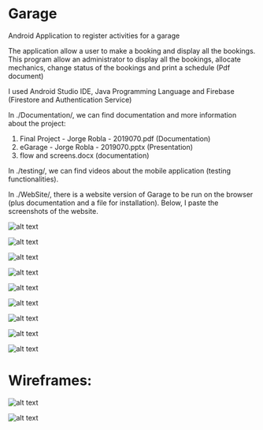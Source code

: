 # Garage
Android Application to register activities for a garage 

The application allow a user to make a booking and display all the bookings. This program allow an administrator to display all the bookings, 
allocate mechanics, change status of the bookings and print a schedule (Pdf document)

I used Android Studio IDE, Java Programming Language and Firebase (Firestore and Authentication Service)

In ./Documentation/, we can find documentation and more information about the project:
1. Final Project - Jorge Robla - 2019070.pdf (Documentation)
2. eGarage - Jorge Robla - 2019070.pptx (Presentation)
3. flow and screens.docx (documentation)

In ./testing/, we can find videos about the mobile application (testing functionalities).

In ./WebSite/, there is a website version of Garage to be run on the browser (plus documentation and a file for installation).
Below, I paste the screenshots of the website.


![alt text](https://github.com/Jorge36/Garage/blob/b0f22e59155be9884ab2faefdf279b36cf1c3938/Version%20Website/imgWebSite/admin_home_page.png)

![alt text](https://github.com/Jorge36/Garage/blob/b0f22e59155be9884ab2faefdf279b36cf1c3938/Version%20Website/imgWebSite/booking.png)

![alt text](https://github.com/Jorge36/Garage/blob/b0f22e59155be9884ab2faefdf279b36cf1c3938/Version%20Website/imgWebSite/booking2.png)

![alt text](https://github.com/Jorge36/Garage/blob/b0f22e59155be9884ab2faefdf279b36cf1c3938/Version%20Website/imgWebSite/index.png)

![alt text](https://github.com/Jorge36/Garage/blob/b0f22e59155be9884ab2faefdf279b36cf1c3938/Version%20Website/imgWebSite/login.png)

![alt text](https://github.com/Jorge36/Garage/blob/b0f22e59155be9884ab2faefdf279b36cf1c3938/Version%20Website/imgWebSite/login2.png)

![alt text](https://github.com/Jorge36/Garage/blob/b0f22e59155be9884ab2faefdf279b36cf1c3938/Version%20Website/imgWebSite/print_invoice1.png)

![alt text](https://github.com/Jorge36/Garage/blob/b0f22e59155be9884ab2faefdf279b36cf1c3938/Version%20Website/imgWebSite/print_invoice2.png)

![alt text](https://github.com/Jorge36/Garage/blob/fef5c4dc79718f767bcbdc378cb963e0eaf0b21e/Version%20Website/imgWebSite/register.png)

# Wireframes:

![alt text](https://github.com/Jorge36/Garage/blob/20a230df0e9bae5565a40dd307ceac23d72d7fc9/Version%20Website/documentation/wireframes/HomePage%20user.png)



![alt text](https://github.com/Jorge36/Garage/blob/20a230df0e9bae5565a40dd307ceac23d72d7fc9/Version%20Website/documentation/wireframes/Register.png)

